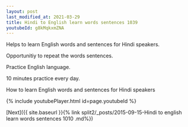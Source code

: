 ```yaml
---
layout: post
last_modified_at: 2021-03-29
title: Hindi to English learn words sentences 1039 
youtubeId: g8kMqkxmZNA
---
```

 
 
Helps to learn English words and sentences for Hindi speakers.

Opportunitiy to repeat the words sentences. 

Practice English language. 
 
10 minutes practice every day. 
 
How to learn English words and sentences for Hindi speakers 
 
{% include youtubePlayer.html id=page.youtubeId %}
 
 
[Next]({{ site.baseurl }}{% link  split2/_posts/2015-09-15-Hindi to english learn words sentences 1010 .md%})
 
